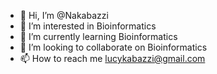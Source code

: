 - 👋 Hi, I’m @Nakabazzi
- 👀 I’m interested in Bioinformatics
- 🌱 I’m currently learning Bioinformatics
- 💞️ I’m looking to collaborate on Bioinformatics
- 📫 How to reach me lucykabazzi@gmail.com

<!---
Nakabazzi/Nakabazzi is a ✨ special ✨ repository because its `README.md` (this file) appears on your GitHub profile.
You can click the Preview link to take a look at your changes.
--->
